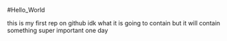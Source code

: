 #Hello_World 

this is my first rep on github
idk what it is going to contain but it will contain something super important one day
